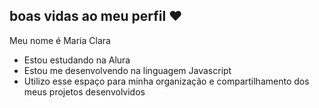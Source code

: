 ## boas vidas ao meu perfil ❤️

Meu nome é Maria Clara 

- Estou estudando na Alura
- Estou me desenvolvendo na linguagem Javascript
- Utilizo esse espaço para minha organização e compartilhamento dos meus projetos desenvolvidos 
